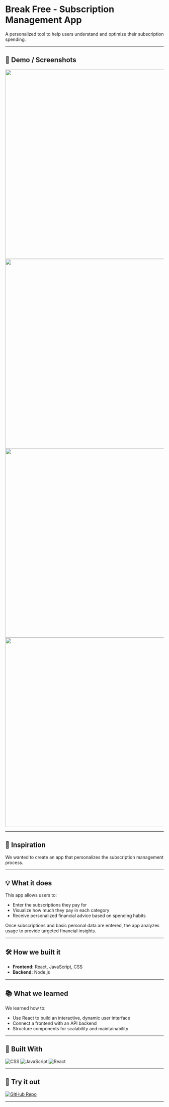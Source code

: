 # Break Free - Subscription Management App

A personalized tool to help users understand and optimize their subscription spending.

---

## 📸 Demo / Screenshots

<img src="https://github.com/user-attachments/assets/bc79a65c-70d5-4e0a-af95-806838cab6ea" width=600>
<img src="https://github.com/user-attachments/assets/8298bb35-6c97-4b2e-bc0f-0ba2f25f3f46" width=600>
<img src="https://github.com/user-attachments/assets/85cd6687-d88d-4b0b-97b2-265e5796266d" width=600>
<img src="https://github.com/user-attachments/assets/cfef5488-ee70-44e2-a2cc-c838c4ebfe6b" width=600>

---

## 🚀 Inspiration

We wanted to create an app that personalizes the subscription management process.

---

## 💡 What it does

This app allows users to:

- Enter the subscriptions they pay for
- Visualize how much they pay in each category
- Receive personalized financial advice based on spending habits

Once subscriptions and basic personal data are entered, the app analyzes usage to provide targeted financial insights.

---

## 🛠️ How we built it

- **Frontend:** React, JavaScript, CSS  
- **Backend:** Node.js

---

## 📚 What we learned

We learned how to:

- Use React to build an interactive, dynamic user interface
- Connect a frontend with an API backend
- Structure components for scalability and maintainability

---

## 🧰 Built With

![CSS](https://img.shields.io/badge/css-264de4?style=flat&logo=css3&logoColor=white)
![JavaScript](https://img.shields.io/badge/javascript-F7DF1E?style=flat&logo=javascript&logoColor=black)
![React](https://img.shields.io/badge/react-61DAFB?style=flat&logo=react&logoColor=black)

---

## 🔗 Try it out

[![GitHub Repo](https://img.shields.io/badge/GitHub-Repo-blue?logo=github)](https://github.com/your-username/your-repo-name)

---

